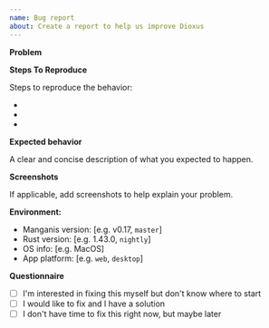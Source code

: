 ```yaml
---
name: Bug report
about: Create a report to help us improve Dioxus
---
```


**Problem**

<!-- A clear and concise description of what the bug is. -->

**Steps To Reproduce**

Steps to reproduce the behavior:

- 
- 
- 

**Expected behavior**

A clear and concise description of what you expected to happen.

**Screenshots**

If applicable, add screenshots to help explain your problem.

**Environment:**
 - Manganis version: [e.g. v0.17, `master`]
 - Rust version: [e.g. 1.43.0, `nightly`]
 - OS info: [e.g. MacOS]
 - App platform: [e.g. `web`, `desktop`]

**Questionnaire**
<!-- If you feel up to the challenge, please check one of the boxes below: -->
- [ ] I'm interested in fixing this myself but don't know where to start
- [ ] I would like to fix and I have a solution
- [ ] I don't have time to fix this right now, but maybe later